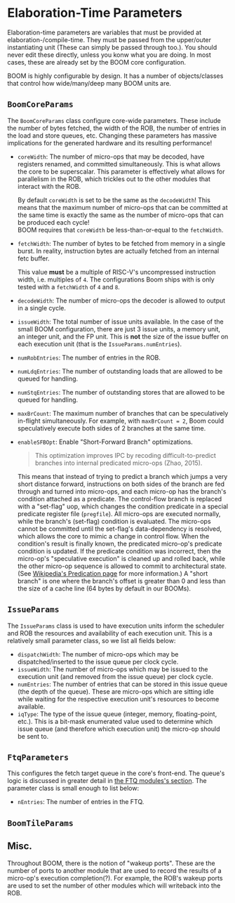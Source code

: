 # Elaboration-Time Parameters

Elaboration-time parameters are variables that must be provided at elaboration-/compile-time.
They must be passed from the upper/outer instantiating unit (These can simply be passed through too.).
You should never edit these directly, unless you konw what you are doing.
In most cases, these are already set by the BOOM core configuration.

BOOM is highly configurable by design.
It has a number of objects/classes that control how wide/many/deep many BOOM units are.

<!-- toc -->

## `BoomCoreParams`
The `BoomCoreParams` class configure core-wide parameters.
These include the number of bytes fetched, the width of the ROB, the number of entries in the load and store queues, etc.
Changing these parameters has massive implications for the generated hardware and its resulting performance!

* `coreWidth`: The number of micro-ops that may be decoded, have registers renamed, and committed simultaneously.
  This is what allows the core to be superscalar.
  This parameter is effectively what allows for parallelism in the ROB, which trickles out to the other modules that interact with the ROB.
  <div class="note">
  By default <code>coreWidth</code> is set to be the same as the <code>decodeWidth</code>!
  This means that the maximum number of micro-ops that can be committed at the same time is exactly the same as the number of micro-ops that can be produced each cycle!
  </div>
  <div class="note">
  BOOM requires that <code>coreWidth</code> be less-than-or-equal to the <code>fetchWidth</code>.
  </div>

* `fetchWidth`: The number of bytes to be fetched from memory in a single burst.
  In reality, instruction bytes are actually fetched from an internal fetc buffer.
  <div class="note">
  This value <strong>must</strong> be a multiple of RISC-V's uncompressed instruction width, i.e. multiples of <code>4</code>.
  The configurations Boom ships with is only tested with a <code>fetchWidth</code> of <code>4</code> and <code>8</code>.
  </div>

* `decodeWidth`: The number of micro-ops the decoder is allowed to output in a single cycle.
* `issueWidth`: The total number of issue units available.
  In the case of the small BOOM configuration, there are just 3 issue units, a memory unit, an integer unit, and the FP unit.
  This is **not** the size of the issue buffer on each execution unit (that is the `IssueParams.numEntries`).
* `numRobEntries`: The number of entries in the ROB.
* `numLdqEntries`: The number of outstanding loads that are allowed to be queued for handling.
* `numStqEntries`: The number of outstanding stores that are allowed to be queued for handling.
* `maxBrCount`: The maximum number of branches that can be speculatively in-flight simultaneously.
  For example, with `maxBrCount = 2`, Boom could speculatively execute both sides of 2 branches at the same time.
* `enableSFBOpt`: Enable "Short-Forward Branch" optimizations.
    > This optimization improves IPC by recoding difficult-to-predict branches into internal predicated micro-ops (Zhao, 2015).

  This means that instead of trying to predict a branch which jumps a very short distance forward, instructions on both sides of the branch are fed through and turned into micro-ops, and each micro-op has the branch's condition attached as a predicate.
  The control-flow branch is replaced with a "set-flag" uop, which changes the condition predicate in a special predicate register file (`pregfile`).
  All micro-ops are executed normally, while the branch's (set-flag) condition is evaluated.
  The micro-ops cannot be committed until the set-flag's data-dependency is resolved, which allows the core to mimic a change in control flow.
  When the condition's result is finally known, the predicated micro-op's predicate condition is updated.
  If the predicate condition was incorrect, then the micro-op's "speculative execution" is cleaned up and rolled back, while the other micro-op sequence is allowed to commit to architectural state.
  (See [Wikipedia's Predication page](https://en.wikipedia.org/wiki/Predication_(computer_architecture)) for more information.)
  A "short branch" is one where the branch's offset is greater than 0 and less than the size of a cache line (64 bytes by default in our BOOMs).

## `IssueParams`
The `IssueParams` class is used to have execution units inform the scheduler and ROB the resources and availability of each execution unit.
This is a relatively small parameter class, so we list all fields below:

* `dispatchWidth`: The number of micro-ops which may be dispatched/inserted to the issue queue per clock cycle.
* `issueWidth`: The number of micro-ops which may be issued to the execution unit (and removed from the issue queue) per clock cycle.
* `numEntries`: The number of entries that can be stored in this issue queue (the depth of the queue).
  These are micro-ops which are sitting idle while waiting for the respective execution unit's resources to become available.
* `iqType`: The type of the issue queue (integer, memory, floating-point, etc.).
  This is a bit-mask enumerated value used to determine which issue queue (and therefore which execution unit) the micro-op should be sent to.

## `FtqParameters`
This configures the fetch target queue in the core's front-end.
The queue's logic is discussed in greater detail in [the FTQ modules's section](../modules/ftq.md).
The parameter class is small enough to list below:

* `nEntries`: The number of entries in the FTQ.

## `BoomTileParams`

## Misc.
Throughout BOOM, there is the notion of "wakeup ports".
These are the number of ports to another module that are used to record the results of a micro-op's execution completion(?).
For example, the ROB's wakeup ports are used to set the number of other modules which will writeback into the ROB.

